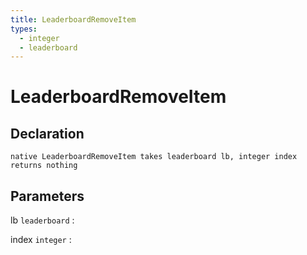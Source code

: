 ```yaml
---
title: LeaderboardRemoveItem
types:
  - integer
  - leaderboard
---
```


# LeaderboardRemoveItem

## Declaration

```jass
native LeaderboardRemoveItem takes leaderboard lb, integer index returns nothing
```

## Parameters
lb `leaderboard`
: 

index `integer`
: 
